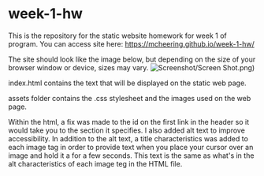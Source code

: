 # week-1-hw
This is the repository for the static website homework for week 1 of program.  You can access site here: https://mcheering.github.io/week-1-hw/

The site should look like the image below, but depending on the size of your browser window or device, sizes may vary. 
![Screenshot](week-1-hw)/Screen Shot.png)

index.html contains the text that will be displayed on the static web page. 

assets folder contains the .css stylesheet and the images used on the web page.  

Within the html, a fix was made to the id on the first link in the header so it would take you to the section it specifies.  I also added alt text to improve accessibility.  In addition to the alt text, a title characteristics was added to each image tag in order to provide text when you place your cursor over an image and hold it a for a few seconds.  This text is the same as what's in the alt characteristics of each image teg in the HTML file.  
